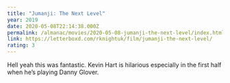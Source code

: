 ```yaml
---
title: "Jumanji: The Next Level"
year: 2019
date: 2020-05-08T22:14:38.000Z
permalink: /almanac/movies/2020-05-08-jumanji-the-next-level/index.html
link: https://letterboxd.com/rknightuk/film/jumanji-the-next-level/
rating: 3
---
```


Hell yeah this was fantastic. Kevin Hart is hilarious especially in
the first half when he’s playing Danny Glover.
